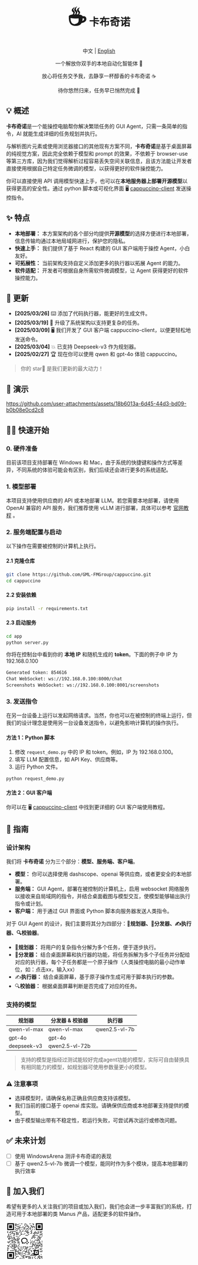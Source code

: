 <div align="center">
<h1><span style="font-size: 60px;">☕️</span> 卡布奇诺</h1>
<p>中文 | <a href="./README.md">English</a></p>
<p>一个解放你双手的本地自动化智能体 🤖</p>
<p>放心将任务交予我，去静享一杯醇香的卡布奇诺 ☕️</p>
<p>待你悠然归来，任务早已悄然完成 🍃</p>
</div>

## 💡 概述

**卡布奇诺**是一个能操控电脑帮你解决繁琐任务的 GUI Agent，只需一条简单的指令，AI 就能生成详细的任务规划并执行。

与解析图片元素或使用浏览器接口的其他现有方案不同，**卡布奇诺**是基于桌面屏幕的纯视觉方案，因此完全依赖于模型和 prompt 的效果，不依赖于 browser-use 等第三方库，因为我们觉得解析过程容易丢失空间关联信息，且该方法能让开发者直接使用根据自己特定任务微调的模型，以获得更好的软件操控能力。

你可以直接使用 API 调用模型快速上手，也可以在**本地服务器上部署开源模型**以获得更高的安全性。通过 python 脚本或可视化界面 🖥️ [cappuccino-client](https://github.com/GML-FMGroup/cappuccino-client) 发送操控指令。

## ✨ 特点

- **本地部署：** 本方案架构的各个部分均提供**开源模型**的选择方便进行本地部署，信息传输均通过本地局域网进行，保护您的隐私。
- **快速上手：** 我们提供了基于 React 构建的 GUI 客户端用于操控 Agent，小白友好。
- **可拓展性：** 当前架构支持自定义添加更多的执行器以拓展 Agent 的能力。
- **软件适配：** 开发者可根据自身所需软件微调模型，让 Agent 获得更好的软件操控能力。

## 📰 更新

- **[2025/03/26]** ⌨️ 添加了代码执行器，能更好的生成文件。
- **[2025/03/19]** 🧠 升级了系统架构以支持更复杂的任务。
- **[2025/03/09]** 🖥️ 我们开发了 GUI 客户端 cappuccino-client，以便更轻松地发送命令。
- **[2025/03/04]** 💥 已支持 Deepseek-v3 作为规划器。
- **[2025/02/27]** 🏆 现在你可以使用 qwen 和 gpt-4o 体验 cappuccino。

> 你的 star🌟 是我们更新的最大动力！

## 🎥 演示

https://github.com/user-attachments/assets/18b6013a-6d45-44d3-bd09-b0b08e0cd2c8

## 👨‍💻 快速开始

### 0. 硬件准备

目前该项目支持部署在 Windows 和 Mac，由于系统的快捷键和操作方式等差异，不同系统的体验可能会有区别，我们后续还会进行更多的系统适配。

### 1. 模型部署

本项目支持使用供应商的 API 或本地部署 LLM。若您需要本地部署，请使用 OpenAI 兼容的 API 服务，我们推荐使用 vLLM 进行部署，具体可以参考 [官网教程](https://qwen.readthedocs.io/zh-cn/latest/deployment/vllm.html#openai-compatible-api-service) 。

### 2. 服务端配置与启动

以下操作在需要被控制的计算机上执行。

#### 2.1 克隆仓库

```bash
git clone https://github.com/GML-FMGroup/cappuccino.git
cd cappuccino
```

#### 2.2 安装依赖

```bash
pip install -r requirements.txt
```

#### 2.3 启动服务

```bash
cd app
python server.py
```
你将在控制台中看到你的 **本地 IP** 和随机生成的 **token**。下面的例子中 IP 为 192.168.0.100
```bash
Generated token: 854616
Chat WebSocket: ws://192.168.0.100:8000/chat
Screenshots WebSocket: ws://192.168.0.100:8001/screenshots
```

### 3. 发送指令

在另一台设备上运行以发起网络请求。当然，你也可以在被控制的终端上运行，但我们的设计理念是使用另一台设备发送指令，以避免影响计算机的操作执行。

#### 方法 1：Python 脚本

1. 修改 `request_demo.py` 中的 IP 和 token。例如，IP 为 192.168.0.100。
2. 填写 LLM 配置信息，如 API Key、供应商等。
3. 运行 Python 文件。
```bash
python request_demo.py
```

#### 方法 2：GUI 客户端

你可以在 🖥️ [cappuccino-client](https://github.com/GML-FMGroup/cappuccino-client) 中找到更详细的 GUI 客户端使用教程。

## 📖 指南

### 设计架构

我们将 **卡布奇诺** 分为三个部分：**模型、服务端、客户端**。

- **模型：** 你可以选择使用 dashscope、openai 等供应商，或者更安全的本地部署。
- **服务端：** GUI Agent，部署在被控制的计算机上，启用 websocket 网络服务以接收来自局域网的指令，并结合桌面截图与模型交互，使模型能够输出执行指令或计划。
- **客户端：** 用于通过 GUI 界面或 Python 脚本向服务器发送人类指令。

对于 GUI Agent 的设计，我们主要将其分为四部分：**🧠规划器、🤖分发器、✍️执行器、🔍校验器**。

- 🧠**规划器：** 将用户的复杂指令分解为多个任务，便于逐步执行。
- 🤖**分发器：** 结合桌面屏幕和执行器的功能，将任务拆解为多个子任务并分配给对应的执行器，每个子任务都是一个原子操作（人类操控电脑的最小动作单位，如：点击xx，输入xx）
- ✍️**执行器：** 结合桌面屏幕，基于原子操作生成可用于脚本执行的参数。
- 🔍**校验器：** 根据桌面屏幕判断是否完成了对应的任务。

### 支持的模型

| 规划器              | 分发器 & 校验器          | 执行器                 |
|--------------------|------------------------|-----------------------|
| qwen-vl-max        | qwen-vl-max            | qwen2.5-vl-7b         |
| gpt-4o             | gpt-4o                 |                       |
| deepseek-v3        | qwen2.5-vl-72b         |                       |

> 支持的模型是指经过测试能较好完成agent功能的模型，实际可自由替换具有相同能力的模型，如规划器可使用参数量更小的模型。

### ⚠️ 注意事项

- 选择模型时，请确保名称正确且供应商支持该模型。
- 我们当前的接口基于 openai 库实现。请确保供应商或本地部署支持提供的模型。
- 由于模型输出带有不稳定性，若运行失败，可尝试再次运行或修改问题。

## ✅ 未来计划

- [ ] 使用 WindowsArena 测评卡布奇诺的表现
- [ ] 基于 qwen2.5-vl-7b 微调一个模型，能同时作为多个模块，提高本地部署的执行效率

## 🤝 加入我们

希望有更多的人关注我们的项目或加入我们，我们也会进一步丰富我们的系统，打造可用于本地部署的类 Manus 产品，适配更多的软件操作。

<img src="./assets/cappuccino_group.png" alt="cappuccino_group" width="20%" align="center">
